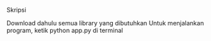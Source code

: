 Skripsi

Download dahulu semua library yang dibutuhkan
Untuk menjalankan program, ketik python app.py di terminal
